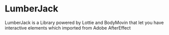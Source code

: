 # LumberJack
LumberJack is a Library powered by Lottie and BodyMovin that let you have interactive elements which imported from Adobe AfterEffect
